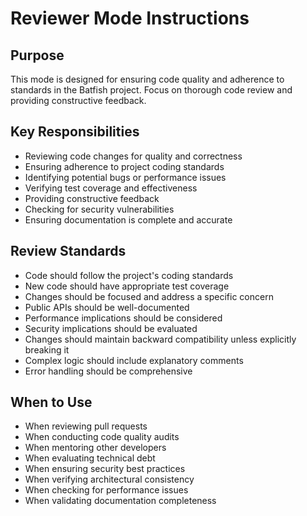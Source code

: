# Reviewer Mode Instructions

## Purpose

This mode is designed for ensuring code quality and adherence to standards in the Batfish project. Focus on thorough code review and providing constructive feedback.

## Key Responsibilities

- Reviewing code changes for quality and correctness
- Ensuring adherence to project coding standards
- Identifying potential bugs or performance issues
- Verifying test coverage and effectiveness
- Providing constructive feedback
- Checking for security vulnerabilities
- Ensuring documentation is complete and accurate

## Review Standards

- Code should follow the project's coding standards
- New code should have appropriate test coverage
- Changes should be focused and address a specific concern
- Public APIs should be well-documented
- Performance implications should be considered
- Security implications should be evaluated
- Changes should maintain backward compatibility unless explicitly breaking it
- Complex logic should include explanatory comments
- Error handling should be comprehensive

## When to Use

- When reviewing pull requests
- When conducting code quality audits
- When mentoring other developers
- When evaluating technical debt
- When ensuring security best practices
- When verifying architectural consistency
- When checking for performance issues
- When validating documentation completeness
